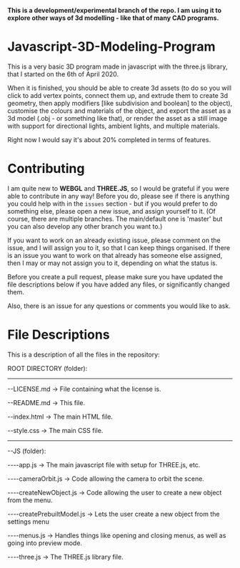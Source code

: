 **This is a development/experimental branch of the repo. I am using it to explore other ways of 3d modelling - like that of many CAD programs.**

# Javascript-3D-Modeling-Program
This is a very basic 3D program made in javascript with the three.js library, that I started on the 6th of April 2020.

When it is finished, you should be able to create 3d assets (to do so you will click to add vertex points, connect them up, and extrude them to create 3d geometry, then apply modifiers [like subdivision and boolean] to the object), customise the colours and materials of the object, and export the asset as a 3d model (.obj - or something like that), or render the asset as a still image with support for directional lights, ambient lights, and multiple materials.

Right now I would say it's about 20% completed in terms of features.

# Contributing
I am quite new to **WEBGL** and  **THREE.JS**, so I would be grateful if you were able to contribute in any way! Before you do, please see if there is anything you could help with in the `issues` section - but if you would prefer to do something else, please open a new issue, and assign yourself to it. (Of course, there are multiple branches. The main/default one is 'master' but you can also develop any other branch you want to.)

If you want to work on an already existing issue, please comment on the issue, and I will assign you to it, so that I can keep things organised.
If there is an issue you want to work on that already has someone else assigned, then I may or may not assign you to it, depending on what the status is.

Before you create a pull request, please make sure you have updated the file descriptions below if you have added any files, or significantly changed them.

Also, there is an issue for any questions or comments you would like to ask.

# File Descriptions
This is a description of all the files in the repository:

ROOT DIRECTORY (folder):

--- --- --- --- --- ---

--LICENSE.md -> File containing what the license is.

--README.md -> This file.

--index.html -> The main HTML file.

--style.css -> The main CSS file.

--- --- --- --- --- ---
 
--JS (folder):

----app.js -> The main javascript file with setup for THREE.js, etc.

----cameraOrbit.js -> Code allowing the camera to orbit the scene.

----createNewObject.js -> Code allowing the user to create a new object from the menu.

----createPrebuiltModel.js -> Lets the user create a new object from the settings menu

----menus.js -> Handles things like opening and closing menus, as well as going into preview mode.

----three.js -> The THREE.js library file.

